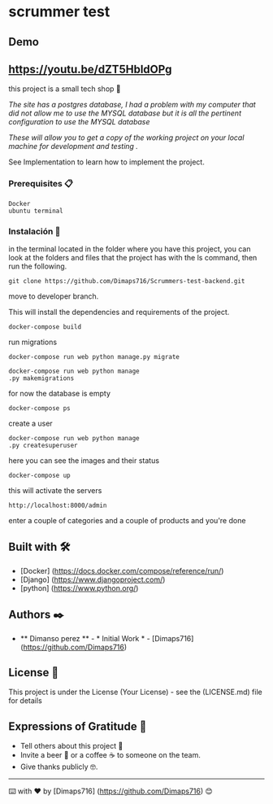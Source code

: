 # scrummer test
Demo
---
https://youtu.be/dZT5HbldOPg
---
this project is a small tech shop 🚀

_The site has a postgres database, I had a problem with my computer that did not allow me to use the MYSQL database but it is all the pertinent configuration to use the MYSQL database_

_These will allow you to get a copy of the working project on your local machine for development and testing ._

See Implementation to learn how to implement the project.


### Prerequisites  📋


```
Docker
ubuntu terminal
```

### Instalación 🔧

in the terminal located in the folder where you have this project, you can look at the folders and files that the project has with the ls command,
then run the following.
```
git clone https://github.com/Dimaps716/Scrummers-test-backend.git
```
move to developer branch.

This will install the dependencies and requirements of the project.

```
docker-compose build
```
run migrations
```
docker-compose run web python manage.py migrate

docker-compose run web python manage
.py makemigrations
```
for now the database is empty
```
docker-compose ps
```
create a user
```
docker-compose run web python manage
.py createsuperuser
```

here you can see the images and their status
```
docker-compose up
```
this will activate the servers

```
http://localhost:8000/admin
```
enter a couple of categories and a couple of products and you're done
## Built with 🛠️


* [Docker] (https://docs.docker.com/compose/reference/run/)
* [Django] (https://www.djangoproject.com/)
* [python] (https://www.python.org/)


## Authors ✒️


* ** Dimanso perez ** - * Initial Work * - [Dimaps716] (https://github.com/Dimaps716)


## License 📄

This project is under the License (Your License) - see the  (LICENSE.md) file for details

## Expressions of Gratitude 🎁

* Tell others about this project 📢
* Invite a beer 🍺 or a coffee ☕ to someone on the team.
* Give thanks publicly 🤓.




---
⌨️ with ❤️ by [Dimaps716] (https://github.com/Dimaps716) 😊
